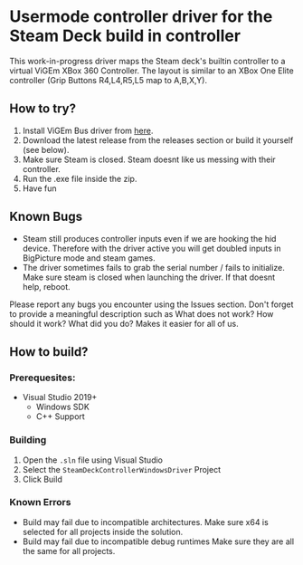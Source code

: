 # Usermode controller driver for the Steam Deck build in controller

This work-in-progress driver maps the Steam deck's builtin controller to a virtual ViGEm XBox 360 Controller.
The layout is similar to an XBox One Elite controller (Grip Buttons R4,L4,R5,L5 map to A,B,X,Y).

## How to try? 

1. Install ViGEm Bus driver from [here](https://github.com/ViGEm/ViGEmBus/releases).
1. Download the latest release from the releases section or build it yourself (see below).
2. Make sure Steam is closed. Steam doesnt like us messing with their controller.
3. Run the .exe file inside the zip.
4. Have fun

## Known Bugs

* Steam still produces controller inputs even if we are hooking the hid device. Therefore with the driver active you will get doubled inputs in BigPicture mode and steam games.
* The driver sometimes fails to grab the serial number / fails to initialize. Make sure steam is closed when launching the driver. If that doesnt help, reboot.

Please report any bugs you encounter using the Issues section. Don't forget to provide a meaningful description such as What does not work? How should it work? What did you do? Makes it easier for all of us.

## How to build?

### Prerequesites:
* Visual Studio 2019+
    * Windows SDK
    * C++ Support

### Building

1. Open the `.sln` file using Visual Studio
2. Select the `SteamDeckControllerWindowsDriver` Project
3. Click Build

### Known Errors

* Build may fail due to incompatible architectures. Make sure x64 is selected for all projects inside the solution.
* Build may fail due to incompatible debug runtimes Make sure they are all the same for all projects.

